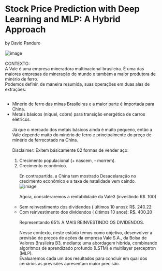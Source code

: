# Stock Price Prediction with Deep Learning and MLP: A Hybrid Approach
by David Panduro<br><br>
![image](https://github.com/DavidPanduro/stock_price_prediction/assets/45201867/ea4a2b67-7dfa-43d6-9ef6-8d241eb1bd48)
<br><br>
CONTEXTO: <br>
A Vale é uma empresa mineradora multinacional brasileira. É uma das maiores empresas de mineração do mundo e também a maior produtora de minério de ferro. <br>Podemos definir, de maneira resumida, suas operações em duas alas de extrações: <br> <br>
* Minerio de ferro das minas Brasileiras e a maior parte é importada para China.
* Metais básicos (níquel, cobre) para transição energética de carros elétricos.<br><br>
Já que o mercado dos metais básicos ainda é muito pequeno, então a Vale depende muito do minério de ferro e principalmente do preço de minério de ferrocotado na China.<br><br>
Disclaimer: Exitem básicamente 02 formas de vender aço:<br><br>
    1. Crecimento populacional (+ nascem, - morrem).
    2. Crecimento econômico.<br><br>
En contrapartida, a China tem mostrado Desacelaração no crecimento econômico e a taxa de natalidade vem caindo.<br>
![image](https://github.com/DavidPanduro/stock_price_prediction/assets/45201867/b0f6f461-0827-4f29-b300-a0c8783102ba)<br><br>
Agora, consideraremos a rentabilidade da Vale3 (investindo R$. 100)<br><br>
    * Sem reinvestimento dos dividendos ( últimos 10 anos): R$. 240.22
    * Com reinvestimento dos dividendos ( últimos 10 anos): R$. 400.20<br><br>
Representando 65% A MAIS REINVESTINDO OS DIVIDENDOS.<br><br>
Nesse contexto, neste estúdo temos como objetivo, desenvolver a previsão de preços de ações da empresa Vale S.A., da Bolsa de Valores Brasileira B3, mediante uma abordagem hibrida, combinando algoritmos de aprendizado profundo (LSTM) e multilayer perceptron (MLP). <br>Evaluaremos cada um dos resultados para concluir em qual dos cenários as previsões apresentam maior precisão.<br>


<br><br>

<br><br>

